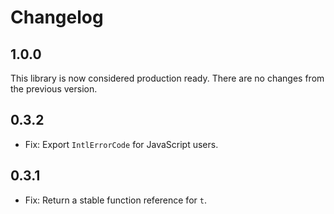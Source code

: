 # Changelog

## 1.0.0

This library is now considered production ready. There are no changes from the previous version.

## 0.3.2

- Fix: Export `IntlErrorCode` for JavaScript users.

## 0.3.1

- Fix: Return a stable function reference for `t`.
